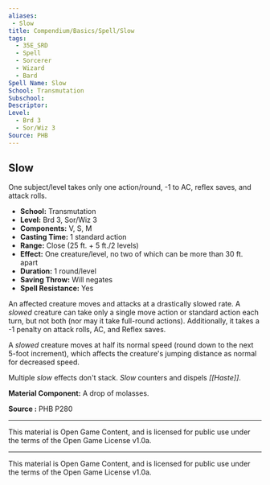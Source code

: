 ```yaml
---
aliases:
 - Slow
title: Compendium/Basics/Spell/Slow
tags:
  - 35E_SRD
  - Spell
  - Sorcerer
  - Wizard
  - Bard
Spell Name: Slow
School: Transmutation
Subschool:
Descriptor:
Level:
  - Brd 3
  - Sor/Wiz 3
Source: PHB
---
```


## Slow

One subject/level takes only one action/round, -1 to AC, reflex saves, and attack rolls.

- **School:** Transmutation  
- **Level:** Brd 3, Sor/Wiz 3  
- **Components:** V, S, M  
- **Casting Time:** 1 standard action  
- **Range:** Close (25 ft. + 5 ft./2 levels)  
- **Effect:** One creature/level, no two of which can be more than 30 ft. apart  
- **Duration:** 1 round/level  
- **Saving Throw:** Will negates  
- **Spell Resistance:** Yes  

An affected creature moves and attacks at a drastically slowed rate. A *slowed* creature can take only a single move action or standard action each turn, but not both (nor may it take full-round actions). Additionally, it takes a -1 penalty on attack rolls, AC, and Reflex saves.

A *slowed* creature moves at half its normal speed (round down to the next 5-foot increment), which affects the creature's jumping distance as normal for decreased speed.

Multiple *slow* effects don't stack. *Slow* counters and dispels *[[Haste]]*.

**Material Component:** A drop of molasses.

**Source :** PHB P280

---



This material is Open Game Content, and is licensed for public use under  
the terms of the Open Game License v1.0a.

---

This material is Open Game Content, and is licensed for public use under the terms of the Open Game License v1.0a.
